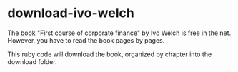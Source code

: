 download-ivo-welch
==================

The book "First course of corporate finance" by Ivo Welch is free in the net. However, you have to read the book pages by pages.

This ruby code will download the book, organized by chapter into the download folder. 


